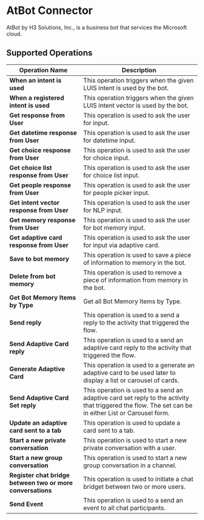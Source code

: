 # AtBot Connector
AtBot by H3 Solutions, Inc., is a business bot that services the Microsoft cloud.

## Supported Operations

| Operation Name                            | Description																																			|
| ----------------------------------------- | -----------------------------------------------------------------------------------------------------------------------------------------------------	|
| **When an intent is used**                | This operation triggers when the given LUIS intent is used by the bot.																				|
| **When a registered intent is used**      | This operation triggers when the given LUIS intent vector is used by the bot.																			|
| **Get response from User**                | This operation is used to ask the user for input.																										|
| **Get datetime response from User**       | This operation is used to ask the user for datetime input.																							|
| **Get choice response from User**         | This operation is used to ask the user for choice input.																								|
| **Get choice list response from User**    | This operation is used to ask the user for choice list input.																							|
| **Get people response from User**         | This operation is used to ask the user for people picker input.																						|
| **Get intent vector response from User**  | This operation is used to ask the user for NLP input.																									|
| **Get memory response from User**         | This operation is used to ask the user for bot memory input.																							|
| **Get adaptive card response from User**  | This operation is used to ask the user for input via adaptive card.																					|
| **Save to bot memory**                    | This operation is used to save a piece of information to memory in the bot.																			|
| **Delete from bot memory**                | This operation is used to remove a piece of information from memory in the bot.																		|
| **Get Bot Memory Items by Type**          | Get all Bot Memory Items by Type.																														|
| **Send reply**                            | This operation is used to a send a reply to the activity that triggered the flow.																		|
| **Send Adaptive Card reply**              | This operation is used to a send an adaptive card reply to the activity that triggered the flow.														|
| **Generate Adaptive Card**                | This operation is used to a generate an adaptive card to be used later to display a list or carousel of cards.										|
| **Send Adaptive Card Set reply**          | This operation is used to a send an adaptive card set reply to the activity that triggered the flow.  The set can be in either List or Carousel form. |
| **Update an adaptive card sent to a tab** | This operation is used to update a card sent to a tab.																								|
| **Start a new private conversation**      | This operation is used to start a new private conversation with a user.																				|
| **Start a new group conversation**        | This operation is used to start a new group conversation in a channel.																				|
| **Register chat bridge between two or more conversations** | This operation is used to initiate a chat bridget between two or more users.															|
| **Send Event** | This operation is used to a send an event to all chat participants.																												|
